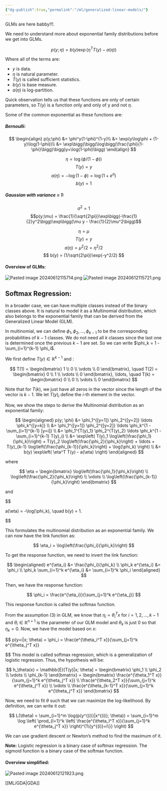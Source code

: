 ```yaml
---
{"dg-publish":true,"permalink":"/ml/generalized-linear-models/"}
---
```


GLMs are here babby!!!.

We need to understand more about exponential family distributions before we get into GLMs.

$$
p(y;\eta) = b(y)\exp(\eta^T T(y) - a(\eta))
$$

Where all of the terms are:

- $y$ is data.
- $\eta$ is natural parameter.
- $T(y)$ is called sufficient statistics. 
- $b(y)$ is base measure.
- $a(\eta)$ is log-partition.

Quick observation tells us that these functions are only of certain parameters, so T(y) is a function only and only of y and not $\eta$. 

Some of the common exponential as these functions are:

##### Bernoulli:
$$
\begin{align}
p(y;\phi) &= \phi^y(1-\phi)^{1-y}\\
&= \exp(y\log\phi + (1-y)\log(1-\phi))\\
&= \exp\bigg(\bigg(\log\bigg(\frac{\phi}{1-\phi}\bigg)\bigg)y+\log(1-\phi)\bigg)
\end{align}
$$

$$\eta = \log(\phi/(1-\phi))$$
$$T(y) =y$$
$$a(\eta) = -\log(1-\phi) = \log(1+e^{\eta})$$
$$b(y)=1$$
##### Gaussian with variance = 1:
$$\sigma^{2}=1$$
$$p(y;\mu) = \frac{1}{\sqrt{2\pi}}\exp\bigg(-\frac{1}{2}y^2\bigg)\exp\bigg(\mu y - \frac{1}{2}\mu^2\bigg)$$

$$\eta = \mu$$
$$T(y)=y$$
$$a(\eta) = \mu^2/2 = \eta^2/2$$
$$
b(y) = (1/\sqrt{2\pi})\exp(-y^2/2)
$$

#### Overview of GLMs:
![Pasted image 20240612115714.png](/img/user/ML/Pasted%20image%2020240612115714.png)
![Pasted image 20240612115721.png](/img/user/ML/Pasted%20image%2020240612115721.png)

## Softmax Regression:


In a broader case, we can have multiple classes instead of the binary classes above. It is natural to model it as a Multinomial distribution, which also belongs to the exponential family that can be derived from the Generalized Linear Model (GLM).

In multinomial, we can define $\phi_1, \phi_2, \ldots, \phi_{k-1}$ to be the corresponding probabilities of $k-1$ classes. We do not need all $k$ classes since the last one is determined once the previous $k-1$ are set. So we can write $\phi_k = 1 - \sum_{i=1}^{k-1} \phi_i$.

We first define $T(y) \in \mathbb{R}^{k-1}$ and :

$$
T(1) = \begin{bmatrix} 1 \\ 0 \\ \vdots \\ 0 \end{bmatrix}, \quad T(2) = \begin{bmatrix} 0 \\ 1 \\ \vdots \\ 0 \end{bmatrix}, \ldots, \quad T(k) = \begin{bmatrix} 0 \\ 0 \\ \vdots \\ 0 \end{bmatrix}
$$

Note that for $T(k)$, we just have all zeros in the vector since the length of the vector is $k-1$. We let $T(y)_i$ define the $i$-th element in the vector. 

Now, we show the steps to derive the Multinomial distribution as an exponential family:

$$
\begin{aligned}
p(y; \phi) &= \phi_1^{[y=1]} \phi_2^{[y=2]} \ldots \phi_k^{[y=k]} \\
&= \phi_1^{[y=1]} \phi_2^{[y=2]} \ldots \phi_k^{1 - \sum_{i=1}^{k-1} [y=i]} \\
&= \phi_1^{T(y)_1} \phi_2^{T(y)_2} \ldots \phi_k^{1 - \sum_{i=1}^{k-1} T(y)_i} \\
&= \exp\left( T(y)_1 \log\left(\frac{\phi_1}{\phi_k}\right) + T(y)_2 \log\left(\frac{\phi_2}{\phi_k}\right) + \ldots + T(y)_{k-1} \log\left(\frac{\phi_{k-1}}{\phi_k}\right) + \log(\phi_k) \right) \\
&= b(y) \exp\left( \eta^T T(y) - a(\eta) \right)
\end{aligned}
$$

where

$$
\eta = \begin{bmatrix} \log\left(\frac{\phi_1}{\phi_k}\right) \\ \log\left(\frac{\phi_2}{\phi_k}\right) \\ \vdots \\ \log\left(\frac{\phi_{k-1}}{\phi_k}\right) \end{bmatrix}
$$

and

$$

a(\eta) = -\log(\phi_k), \quad b(y) = 1.

$$

This formulates the multinomial distribution as an exponential family. We can now have the link function as:

$$
\eta_i = \log\left(\frac{\phi_i}{\phi_k}\right)
$$

To get the response function, we need to invert the link function:

$$
\begin{aligned}
e^{\eta_i} &= \frac{\phi_i}{\phi_k} \\
\phi_k e^{\eta_i} &= \phi_i \\
\phi_k \sum_{i=1}^k e^{\eta_i} &= \sum_{i=1}^k \phi_i
\end{aligned}
$$

Then, we have the response function:

$$
\phi_i = \frac{e^{\eta_i}}{\sum_{j=1}^k e^{\eta_j}}
$$

This response function is called the softmax function.

From the assumption (3) in GLM, we know that $\eta_i = \theta_i^T x$ for $i = 1, 2, \ldots, k-1$ and $\theta_i \in \mathbb{R}^{n+1}$ is the parameter of our GLM model and $\theta_k$ is just 0 so that $\eta_k = 0$. Now, we have the model based on $x$:

$$
p(y=i|x; \theta) = \phi_i = \frac{e^{\theta_i^T x}}{\sum_{j=1}^k e^{\theta_j^T x}}

$$
This model is called softmax regression, which is a generalization of logistic regression. Thus, the hypothesis will be:

$$
h_\theta(x) = \mathbb{E}[T(y)|x; \theta] = \begin{bmatrix} \phi_1 \\ \phi_2 \\ \vdots \\ \phi_{k-1} \end{bmatrix} = \begin{bmatrix} \frac{e^{\theta_1^T x}}{\sum_{j=1}^k e^{\theta_j^T x}} \\ \frac{e^{\theta_2^T x}}{\sum_{j=1}^k e^{\theta_j^T x}} \\ \vdots \\ \frac{e^{\theta_{k-1}^T x}}{\sum_{j=1}^k e^{\theta_j^T x}} \end{bmatrix}
$$

Now, we need to fit $\theta$ such that we can maximize the log-likelihood. By definition, we can write it out:

$$
L(\theta) = \sum_{i=1}^m \log(p(y^{(i)}|x^{(i)}; \theta)) = \sum_{i=1}^m \log \left( \prod_{l=1}^k \left( \frac{e^{\theta_l^T x}}{\sum_{j=1}^k e^{\theta_j^T x}} \right)^{1\{y^{(i)}=l\}} \right)
$$

We can use gradient descent or Newton’s method to find the maximum of it.

**Note:** Logistic regression is a binary case of softmax regression. The sigmoid function is a binary case of the softmax function.

#### Overview simplified:

![Pasted image 20240612121923.png](/img/user/ML/Pasted%20image%2020240612121923.png)



[[ML/GDA\|GDA]]
